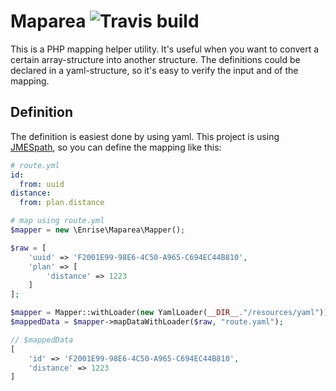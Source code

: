 # Maparea ![Travis build](https://api.travis-ci.org/Enrise/Maparea.svg?branch=master)

This is a PHP mapping helper utility. It's useful when you want to convert a certain array-structure into another structure. The definitions could be declared in a yaml-structure, so it's easy to verify the input and of the mapping.

## Definition
The definition is easiest done by using yaml. This project is using [JMESpath](http://github.com/mtdowling/jmespath.php), so you can define the mapping like this:

```yaml
# route.yml
id:
  from: uuid
distance:
  from: plan.distance
```

```php
# map using route.yml
$mapper = new \Enrise\Maparea\Mapper();

$raw = [
    'uuid' => 'F2001E99-98E6-4C50-A965-C694EC44B810',
    'plan' => [
        'distance' => 1223
    ]
];

$mapper = Mapper::withLoader(new YamlLoader(__DIR__."/resources/yaml"));
$mappedData = $mapper->mapDataWithLoader($raw, "route.yaml");

// $mappedData
[
    'id' => 'F2001E99-98E6-4C50-A965-C694EC44B810',
    'distance' => 1223
]
```

